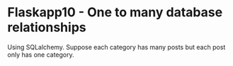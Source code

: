 # Flaskapp10 - One to many database relationships

Using SQLalchemy.
Suppose each category has many posts but each post only has one category.